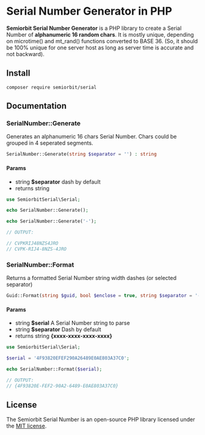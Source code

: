 # Serial Number Generator in PHP

**Semiorbit Serial Number Generator** is a PHP library to create a Serial Number of **alphanumeric 16 random chars**. It is mostly unique, depending on microtime() and mt_rand() functions converted to BASE 36. (So, it should be 100% unique for one server host as long as server time is accurate and not backward).

## Install

```composer
composer require semiorbit/serial
```

## Documentation

### SerialNumber::Generate

Generates an alphanumeric 16 chars Serial Number. Chars could be grouped in 4 seperated segments.

```php
SerialNumber::Generate(string $separator = '') : string
```
#### Params
* string **$separator** dash by default
* returns string
  
```php
use SemiorbitSerial\Serial;

echo SerialNumber::Generate();

echo SerialNumber::Generate('-');

// OUTPUT:

// CVPKRIJ48NZS4JRO
// CVPK-RIJ4-8NZS-4JRO
```



### SerialNumber::Format

Returns a formatted Serial Number string width dashes (or selected separator)

```php 
Guid::Format(string $guid, bool $enclose = true, string $separator = '-'): string
```

#### Params

* string **$serial** A Serial Number string to parse
* string **$separator** Dash by default
* returns string **{xxxx-xxxx-xxxx-xxxx}**
  
```php
use SemiorbitSerial\Serial;

$serial = '4F93820EFEF290A26489E0AE803A37C0';

echo SerialNumber::Format($serial);

// OUTPUT:
// {4F93820E-FEF2-90A2-6489-E0AE803A37C0}
```

## License

The Semiorbit Serial Number is an open-source PHP library licensed under the [MIT license](http://opensource.org/licenses/MIT).